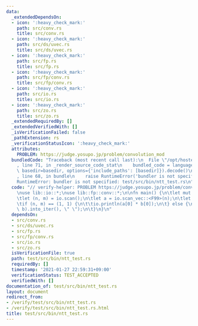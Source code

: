 ```yaml
---
data:
  _extendedDependsOn:
  - icon: ':heavy_check_mark:'
    path: src/conv.rs
    title: src/conv.rs
  - icon: ':heavy_check_mark:'
    path: src/ds/uvec.rs
    title: src/ds/uvec.rs
  - icon: ':heavy_check_mark:'
    path: src/fp.rs
    title: src/fp.rs
  - icon: ':heavy_check_mark:'
    path: src/fp/conv.rs
    title: src/fp/conv.rs
  - icon: ':heavy_check_mark:'
    path: src/io.rs
    title: src/io.rs
  - icon: ':heavy_check_mark:'
    path: src/zo.rs
    title: src/zo.rs
  _extendedRequiredBy: []
  _extendedVerifiedWith: []
  _isVerificationFailed: false
  _pathExtension: rs
  _verificationStatusIcon: ':heavy_check_mark:'
  attributes:
    PROBLEM: https://judge.yosupo.jp/problem/convolution_mod
  bundledCode: "Traceback (most recent call last):\n  File \"/opt/hostedtoolcache/Python/3.9.1/x64/lib/python3.9/site-packages/onlinejudge_verify/documentation/build.py\"\
    , line 71, in _render_source_code_stat\n    bundled_code = language.bundle(stat.path,\
    \ basedir=basedir, options={'include_paths': [basedir]}).decode()\n  File \"/opt/hostedtoolcache/Python/3.9.1/x64/lib/python3.9/site-packages/onlinejudge_verify/languages/user_defined.py\"\
    , line 68, in bundle\n    raise RuntimeError('bundler is not specified: {}'.format(path.as_posix()))\n\
    RuntimeError: bundler is not specified: test/src/bin/ntt_test.rs\n"
  code: "// verify-helper: PROBLEM https://judge.yosupo.jp/problem/convolution_mod\n\
    \nuse lib::io::*;\nuse lib::fp::conv::*;\n\nfn main() {\n\tlet mut io = IO::new();\n\
    \tlet (n, m) = io.scan();\n\tlet a = io.scan_vec::<F99>(n);\n\tlet b = io.scan_vec::<F99>(m);\n\
    \tif (n, m) == (1, 1) {\n\t\tio.println(a[0] * b[0]);\n\t} else {\n\t\tio.iterln(Conv::conv(a,\
    \ b).into_iter(), \" \");\n\t}\n}\n"
  dependsOn:
  - src/conv.rs
  - src/ds/uvec.rs
  - src/fp.rs
  - src/fp/conv.rs
  - src/io.rs
  - src/zo.rs
  isVerificationFile: true
  path: test/src/bin/ntt_test.rs
  requiredBy: []
  timestamp: '2021-01-27 22:59:31+09:00'
  verificationStatus: TEST_ACCEPTED
  verifiedWith: []
documentation_of: test/src/bin/ntt_test.rs
layout: document
redirect_from:
- /verify/test/src/bin/ntt_test.rs
- /verify/test/src/bin/ntt_test.rs.html
title: test/src/bin/ntt_test.rs
---
```

